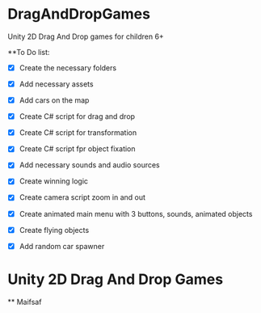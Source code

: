 # DragAndDropGames
Unity 2D Drag And Drop games for children 6+


**To Do list:
- [x] Create the necessary folders
- [x] Add necessary assets
- [x]	Add cars on the map
- [x] Create C# script for drag and drop
- [x] Create C# script for transformation
- [x] Create C# script fpr object fixation
- [x] Add necessary sounds and audio sources
- [x] Create winning logic
- [x] Create camera script zoom in and out
- [x] Create animated main menu with 3 buttons, sounds, animated objects
- [x] Create flying objects
- [x] Add random car spawner


# Unity 2D Drag And Drop Games
** Maifsaf




